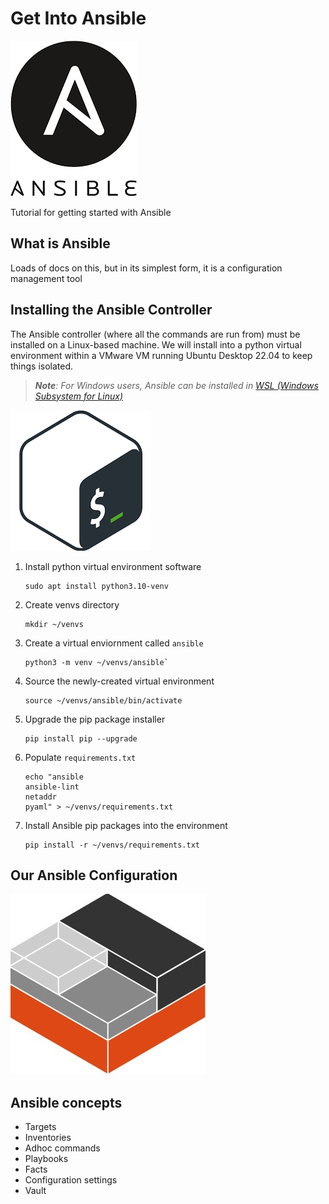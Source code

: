 # Get Into Ansible

![alt text](images/Ansible.png "Ansible Logo")


Tutorial for getting started with Ansible

## What is Ansible

Loads of docs on this, but in its simplest form, it is a configuration management tool

## Installing the Ansible Controller

The Ansible controller (where all the commands are run from) must be installed on a Linux-based machine. We will install into a python virtual environment within a VMware VM running Ubuntu Desktop 22.04 to keep things isolated.

> _**Note**: For Windows users, Ansible can be installed in [WSL (Windows Subsystem for Linux)](https://learn.microsoft.com/en-us/windows/wsl/install)_

![alt text](images/Bash.png "Bash Logo")

1. Install python virtual environment software
    ```shell
    sudo apt install python3.10-venv
    ```
1. Create venvs directory
    ```shell
    mkdir ~/venvs
    ```
1. Create a virtual enviornment called `ansible`
    ```shell
    python3 -m venv ~/venvs/ansible`
    ```
1. Source the newly-created virtual environment
    ```shell
    source ~/venvs/ansible/bin/activate
    ```
1. Upgrade the pip package installer
    ```shell
    pip install pip --upgrade
    ```
1. Populate `requirements.txt`
    ```shell
    echo "ansible
    ansible-lint
    netaddr
    pyaml" > ~/venvs/requirements.txt
    ```
1. Install Ansible pip packages into the environment
    ```shell
    pip install -r ~/venvs/requirements.txt
    ```

## Our Ansible Configuration

![alt text](images/LXD.png "LXC Logo")

## Ansible concepts

* Targets
* Inventories
* Adhoc commands
* Playbooks
* Facts
* Configuration settings
* Vault

